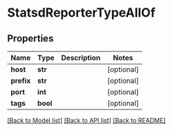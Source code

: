 # StatsdReporterTypeAllOf

## Properties
Name | Type | Description | Notes
------------ | ------------- | ------------- | -------------
**host** | **str** |  | [optional] 
**prefix** | **str** |  | [optional] 
**port** | **int** |  | [optional] 
**tags** | **bool** |  | [optional] 

[[Back to Model list]](../README.md#documentation-for-models) [[Back to API list]](../README.md#documentation-for-api-endpoints) [[Back to README]](../README.md)


